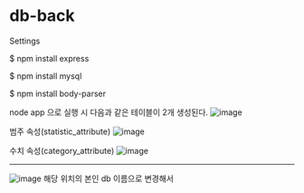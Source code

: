 # db-back

Settings

$ npm install express

$ npm install mysql

$ npm install body-parser

node app 으로 실행 시 다음과 같은 테이블이 2개 생성된다.
![image](https://user-images.githubusercontent.com/51961041/207076870-232daaa2-56f4-4b1b-9732-59c6b03f40b0.png)

범주 속성(statistic_attribute)
![image](https://user-images.githubusercontent.com/51961041/207077257-9174aae2-36f2-490b-8789-3e91cc67fd3a.png)

수치 속성(category_attribute)
![image](https://user-images.githubusercontent.com/51961041/207077405-4f338b45-1ecd-4bff-840b-86138a8e35ca.png)

****
![image](https://user-images.githubusercontent.com/51961041/208027977-f3460efc-37fe-44d9-9a90-ec17fbe19e72.png)
해당 위치의 본인 db 이름으로 변경해서 
